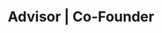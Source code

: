 ---
draft: false
name: "JRey"
title: "Advisor | Co-Founder"
avatar:
  {
    src: "https://static.panmoni.com/yb/jrey.jpg",
    alt: "Jrey",
  }
publishDate: "2025-03-08 15:39"
---
